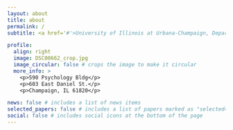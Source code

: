 ```yaml
---
layout: about
title: about
permalink: /
subtitle: <a href='#'>University of Illinois at Urbana-Champaign, Department of Psychology </a>.

profile:
  align: right
  image: DSC00662_crop.jpg
  image_circular: false # crops the image to make it circular
  more_info: >
    <p>590 Psychology Bldg</p> 
    <p>603 East Daniel St.</p>
    <p>Champaign, IL 61820</p>

news: false # includes a list of news items
selected_papers: false # includes a list of papers marked as "selected={true}"
social: false # includes social icons at the bottom of the page
---
```


